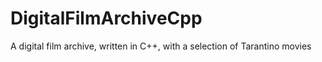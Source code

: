 # DigitalFilmArchiveCpp
A digital film archive, written in C++, with a selection of Tarantino movies

